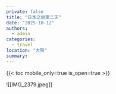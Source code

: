 ```yaml
---
private: false
title: "日本之旅第二天"
date: "2025-10-12"
authors:
  - admin
categories:
  - travel
location: "大阪"
summary:
---
```

{{< toc mobile_only=true is_open=true >}}

![[IMG_2379.jpeg]]